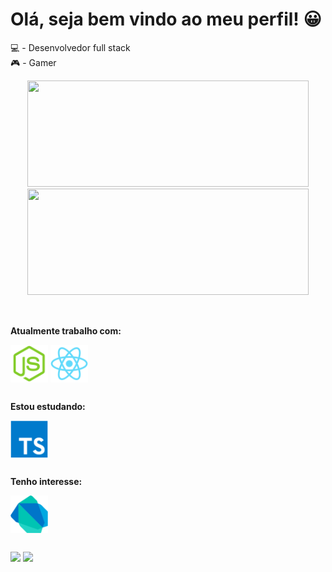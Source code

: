 # Olá, seja bem vindo ao meu perfil! 😀

💻 - Desenvolvedor full stack
<br />
🎮 - Gamer

<div align="center">
  <img width="450em" height="170em" src="https://github-readme-stats.vercel.app/api?username=AugustoPreis&show_icons=true&theme=dracula&include_all_commits=true&count_private=true"/>
  <img width="450em" height="170em" src="https://github-readme-stats.vercel.app/api/top-langs/?username=AugustoPreis&layout=compact&langs_count=7&theme=dracula"/>
</div>
<div style="display: inline_block"><br>
  
  ##
  
  <b>Atualmente trabalho com:</b>
  
  
  <img align="center" alt="node.js" height="60" width="60" src="https://raw.githubusercontent.com/devicons/devicon/master/icons/nodejs/nodejs-plain.svg">
  <img align="center" alt="react.js" height="60" width="60" src="https://raw.githubusercontent.com/devicons/devicon/master/icons/react/react-original.svg">

  ##

  <b>Estou estudando:</b>
  
  <img align="center" alt="typescript" height="60" width="60" src="https://raw.githubusercontent.com/devicons/devicon/master/icons/typescript/typescript-original.svg">

  ##

  <b>Tenho interesse:</b>

  <img align="center" alt="dart" height="60" width="60" src="https://raw.githubusercontent.com/devicons/devicon/master/icons/dart/dart-original.svg">

</div>
  
  ##
 
<div> 
  <a href="https://instagram.com/preisaugusto" target="_blank"><img src="https://img.shields.io/badge/-Instagram-%23E4405F?style=for-the-badge&logo=instagram&logoColor=white" target="_blank"></a>
  <a href="https://www.linkedin.com/in/augusto-preis-tomasi-915782209" target="_blank"><img src="https://img.shields.io/badge/-LinkedIn-%230077B5?style=for-the-badge&logo=linkedin&logoColor=white" target="_blank"></a> 
</div>
